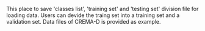 This place to save 'classes list', 'training set' and 'testing set' division file for loading data. Users can devide the traing set into a training set and a validation set.
Data files of CREMA-D is provided as example. 
